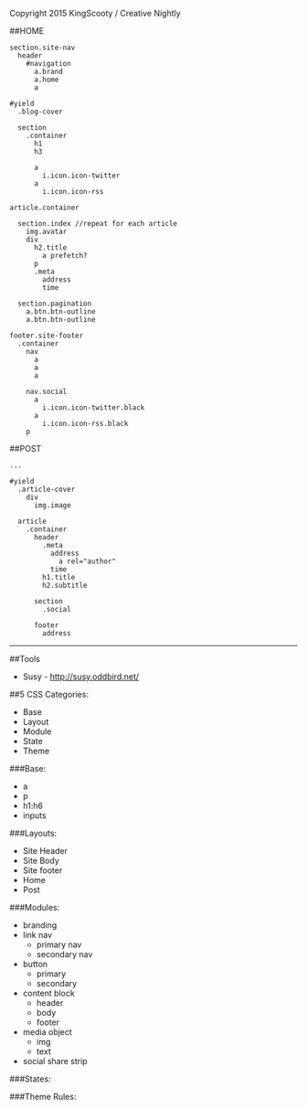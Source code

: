Copyright 2015 KingScooty / Creative Nightly


##HOME

```jade
section.site-nav
  header
    #navigation
      a.brand
      a.home
      a

#yield
  .blog-cover

  section
    .container
      h1
      h3

      a
        i.icon.icon-twitter
      a
        i.icon.icon-rss

article.container
  
  section.index //repeat for each article
    img.avatar
    div
      h2.title
        a prefetch?
      p
      .meta
        address
        time

  section.pagination
    a.btn.btn-outline
    a.btn.btn-outline

footer.site-footer
  .container
    nav
      a
      a
      a

    nav.social
      a
        i.icon.icon-twitter.black
      a
        i.icon.icon-rss.black
    p

```

##POST
```jade
...

#yield
  .article-cover
    div
      img.image

  article
    .container
      header
        .meta
          address
            a rel="author"
          time
        h1.title
        h2.subtitle

      section
        .social

      footer
        address
```

-----

##Tools

- Susy - http://susy.oddbird.net/

##5 CSS Categories:

- Base
- Layout
- Module
- State
- Theme

###Base:
- a
- p
- h1:h6
- inputs

###Layouts:
- Site Header
- Site Body
- Site footer
- Home
- Post

###Modules:

- branding
- link nav
    - primary nav
    - secondary nav
- button
    - primary
    - secondary
- content block
    - header
    - body
    - footer
- media object
    - img
    - text
- social share strip

###States:

###Theme Rules:
